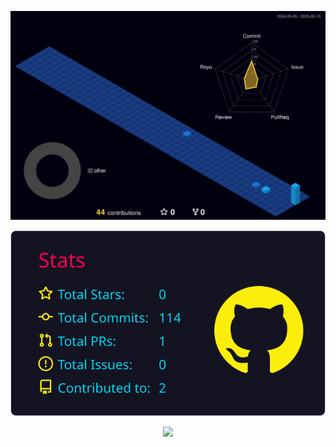 ![Atividade](./profile-3d-contrib/profile-night-view.svg)

<p align="center">
  <a href="https://raw.githubusercontent.com/zzpropheta/zzpropheta/main/profile-summary-card-output/2077/3-stats.svg">
    <img src="https://raw.githubusercontent.com/zzpropheta/zzpropheta/main/profile-summary-card-output/2077/3-stats.svg" />
  </a>
</p>

<p align="center">
  <a href="https://skillicons.dev">
    <img src="https://skillicons.dev/icons?i=js,html,css,github,java,py,vscode,idea&4perline"/>
  </a>
</p>
